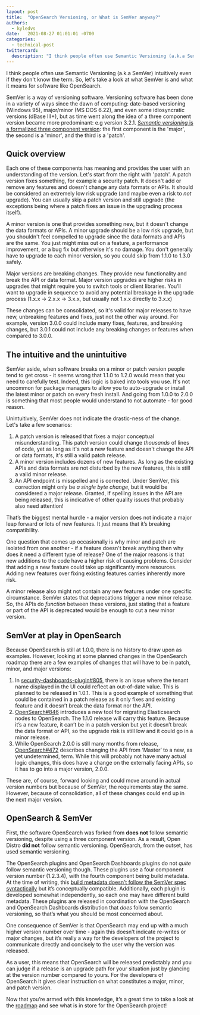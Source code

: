 ```yaml
---
layout: post
title:  "OpenSearch Versioning, or What is SemVer anyway?"
authors: 
  - kyledvs
date:   2021-08-27 01:01:01 -0700
categories: 
  - technical-post
twittercard:
  description: "I think people often use Semantic Versioning (a.k.a SemVer) intuitively even if they don't know the term. So, let's take a look at what SemVer is and what it means for software like OpenSearch."
---
```


I think people often use Semantic Versioning (a.k.a SemVer) intuitively even if they don't know the term. So, let's take a look at what SemVer is and what it means for software like OpenSearch.

SemVer is a way of versioning software. Versioning software has been done in a variety of ways since the dawn of computing: date-based versioning (Windows 95), major/minor (MS DOS 6.22), and even some idiosyncratic versions (dBase III+), but as time went along the idea of a three component version became more predominant: e.g version 3.2.1. [S*emantic versioning* is a formalized three component version](https://semver.org/): the first component is the 'major', the second is a 'minor', and the third is a 'patch'.

## Quick overview

Each one of these components has meaning and provides the user with an understanding of the version. Let's start from the right with 'patch'. A patch version fixes something, for example a security patch. It doesn't add or remove any features and doesn't change any data formats or APIs. It should be considered an extremely low risk upgrade (and maybe even a risk to *not* upgrade). You can usually skip a patch version and still upgrade (the exceptions being where a patch fixes an issue in the upgrading process itself).

A minor version is one that provides something new, but it doesn't change the data formats or APIs. A minor upgrade should be a low risk upgrade, but you shouldn't feel compelled to upgrade since the data formats and APIs are the same. You just might miss out on a feature, a performance improvement, or a bug fix but otherwise it's no damage. You don't generally have to upgrade to each minor version, so you could skip from 1.1.0 to 1.3.0 safely. 

Major versions are breaking changes. They provide new functionality and break the API or data format. Major version upgrades are higher risks in upgrades that might require you to switch tools or client libraries. You’ll want to upgrade in sequence to avoid any potential breakage in the upgrade process (1.x.x → 2.x.x → 3.x.x, but usually not 1.x.x directly to 3.x.x)

These changes can be consolidated, so it's valid for major releases to have new, unbreaking features and fixes, just not the other way around. For example, version 3.0.0 could include many fixes, features, and breaking changes, but 3.0.1 could not include any breaking changes or features when compared to 3.0.0.

## The intuitive and the unintuitive

SemVer aside, when software breaks on a minor or patch version people tend to get cross - it seems wrong that 1.1.0 to 1.2.0 would mean that you need to carefully test. Indeed, this logic is baked into tools you use. It's not uncommon for package managers to allow you to auto-upgrade or install the latest minor or patch on every fresh install. And going from 1.0.0 to 2.0.0 is something that most people would understand to not automate - for good reason.

Unintuitively, SemVer does not indicate the drastic-ness of the change. Let's take a few scenarios:

1. A patch version is released that fixes a major conceptual misunderstanding. This patch version could change *thousands* of lines of code, yet as long as it's not a new feature and doesn't change the API or data formats, it's still a valid patch release.
2. A minor version includes dozens of new features. As long as the existing APIs and data formats are not disturbed by the new features, this is still a valid minor release. 
3. An API endpoint is misspelled and is corrected. Under SemVer, this correction might only be *a single byte change*, but it would be considered a major release. Granted, if spelling issues in the API are being released, this is indicative of other quality issues that probably also need attention! 

That’s the biggest mental hurdle - a major version does not indicate a major leap forward or lots of new features. It just means that it’s breaking compatibility.

One question that comes up occasionally is why minor and patch are isolated from one another - if a feature doesn't break anything then why does it need a different type of release? One of the major reasons is that new additions to the code have a higher risk of causing problems. Consider that adding a new feature could take up significantly more resources. Adding new features over fixing existing features carries inherently more risk.

A minor release also might not contain any new features under one specific circumstance. SemVer states that deprecations trigger a new minor release. So, the APIs do *function* between these versions, just stating that a feature or part of the API is deprecated would be enough to cut a new minor version.

## SemVer at play in OpenSearch

Because OpenSearch is still at 1.0.0, there is no history to draw upon as examples. However, looking at some planned changes in the OpenSearch roadmap there are a few examples of changes that will have to be in patch, minor, and major versions:

1. In [security-dashboards-plugin#805](https://github.com/opensearch-project/security-dashboards-plugin/issues/805), there is an issue where the tenant name displayed in the UI could reflect an out-of-date value. This is planned to be released in 1.0.1. This is a good example of something that could be contained in a patch release as it only fixes and existing feature and it doesn’t break the data format nor the API.
2. [OpenSearch#846](https://github.com/opensearch-project/OpenSearch/pull/846) introduces a new tool for migrating Elasticsearch nodes to OpenSearch. The 1.1.0 release will carry this feature. Because it’s a new feature, it can’t be in a patch version but yet it doesn’t break the data format or API, so the upgrade risk is still low and it could go in a minor release.
3. While OpenSearch 2.0.0 is still many months from release, [OpenSearch#472](https://github.com/opensearch-project/OpenSearch/issues/472) describes changing the API from ‘Master’ to a new, as yet undetermined, term. While this will probably not have many actual logic changes, this does have a change on the externally facing APIs, so it has to go into a major version, 2.0.0.

These are, of course, forward looking and could move around in actual version numbers but because of SemVer, the requirements stay the same. However, because of consolidation, all of these changes could end up in the next major version.


## OpenSearch & SemVer

First, the software OpenSearch was forked from **does not** follow semantic versioning, despite using a three component version. As a result, Open Distro **did not** follow semantic versioning. OpenSearch, from the outset, has used semantic versioning. 

The OpenSearch plugins and OpenSearch Dashboards plugins do not *quite* follow semantic versioning though. These plugins use a four component version number (1.2.3.4), with the fourth component being build metadata. At the time of writing, this [build metadata doesn’t follow the SemVer spec syntactically](https://semver.org/#spec-item-10) but it’s conceptually compatible. Additionally, each plugin is developed somewhat independently, so each one may have different build metadata. These plugins are released in coordination with the OpenSearch and OpenSearch Dashboards distribution that *does* follow semantic versioning, so that’s what you should be most concerned about.

One consequence of SemVer is that OpenSearch may end up with a much higher version number over time - again this doesn’t indicate re-writes or major changes, but it’s really a way for the developers of the project to communicate directly and concisely to the user why the version was released.

As a user, this means that OpenSearch will be released predictably and you can judge if a release is an upgrade path for your situation just by glancing at the version number compared to yours. For the developers of OpenSearch it gives clear instruction on what constitutes a major, minor, and patch version.

Now that you’re armed with this knowledge, it’s a great time to take a look at the [roadmap](https://github.com/orgs/opensearch-project/projects/1) and see what is in store for the OpenSearch project!


